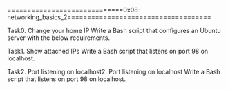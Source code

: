 =============================0x08-networking_basics_2====================================

Task0. Change your home IP
Write a Bash script that configures an Ubuntu server with the below requirements.

Task1. Show attached IPs
Write a Bash script that listens on port 98 on localhost.

Task2. Port listening on localhost2. Port listening on localhost
Write a Bash script that listens on port 98 on localhost.
